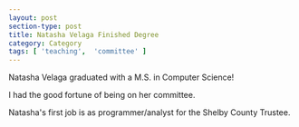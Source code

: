 ```yaml
---
layout: post
section-type: post
title: Natasha Velaga Finished Degree
category: Category
tags: [ 'teaching',  'committee' ]
---
```

Natasha Velaga graduated with a M.S. in Computer Science!

I had the good fortune of being on her committee.

Natasha's first job is as programmer/analyst for the Shelby County Trustee.
